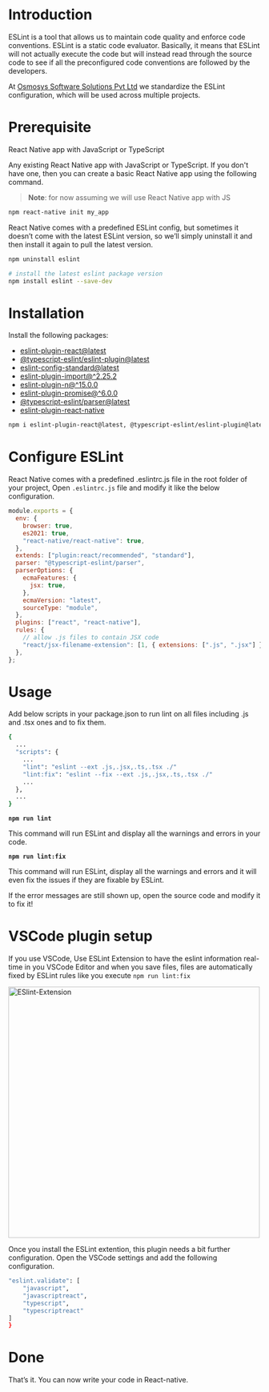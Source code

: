 # Introduction

ESLint is a tool that allows us to maintain code quality and enforce code conventions. ESLint is a static code evaluator. Basically, it means that ESLint will not actually execute the code but will instead read through the source code to see if all the preconfigured code conventions are followed by the developers.

At [Osmosys Software Solutions Pvt Ltd](https://osmosys.co/) we standardize the ESLint configuration, which will be used across multiple projects.

# Prerequisite

React Native app with JavaScript or TypeScript

Any existing React Native app with JavaScript or TypeScript. If you don't have one, then you can create a basic React Native app using the following command.

> **Note**: for now assuming we will use React Native app with JS

```sh
npm react-native init my_app
```

React Native comes with a predefined ESLint config, but sometimes it doesn’t come with the latest ESLint version, so we’ll simply uninstall it and then install it again to pull the latest version.

```sh
npm uninstall eslint

# install the latest eslint package version
npm install eslint --save-dev
```

# Installation

Install the following packages:

- [eslint-plugin-react@latest](https://github.com/jsx-eslint/eslint-plugin-react)
- [@typescript-eslint/eslint-plugin@latest](https://github.com/typescript-eslint/typescript-eslint/tree/main/packages/eslint-plugin)
- [eslint-config-standard@latest](https://github.com/standard/eslint-config-standard)
- [eslint-plugin-import@^2.25.2](https://github.com/import-js/eslint-plugin-import)
- [eslint-plugin-n@^15.0.0 ](https://github.com/github/eslint-plugin-github)
- [eslint-plugin-promise@^6.0.0 ](https://github.com/xjamundx/eslint-plugin-promise)
- [@typescript-eslint/parser@latest](https://github.com/typescript-eslint/typescript-eslint/tree/main/packages/parser)
- [eslint-plugin-react-native](https://github.com/intellicode/eslint-plugin-react-native)

```sh
npm i eslint-plugin-react@latest, @typescript-eslint/eslint-plugin@latest, eslint-config-standard@latest, eslint@^8.0.1, eslint-plugin-import@^2.25.2, eslint-plugin-n@^15.0.0, eslint-plugin-promise@^6.0.0, @typescript-eslint/parser@latest eslint-plugin-react-native
```

# Configure ESLint

React Native comes with a predefined .eslintrc.js file in the root folder of your project, Open `.eslintrc.js` file and modify it like the below configuration.

```js
module.exports = {
  env: {
    browser: true,
    es2021: true,
    "react-native/react-native": true,
  },
  extends: ["plugin:react/recommended", "standard"],
  parser: "@typescript-eslint/parser",
  parserOptions: {
    ecmaFeatures: {
      jsx: true,
    },
    ecmaVersion: "latest",
    sourceType: "module",
  },
  plugins: ["react", "react-native"],
  rules: {
    // allow .js files to contain JSX code
    "react/jsx-filename-extension": [1, { extensions: [".js", ".jsx"] }],
  },
};
```

# Usage

Add below scripts in your package.json to run lint on all files including .js and .tsx ones and to fix them.

```sh
{
  ...
  "scripts": {
    ...
    "lint": "eslint --ext .js,.jsx,.ts,.tsx ./"
    "lint:fix": "eslint --fix --ext .js,.jsx,.ts,.tsx ./"
    ...
  },
  ...
}
```

**`npm run lint`**

This command will run ESLint and display all the warnings and errors in your code.

**`npm run lint:fix`**

This command will run ESLint, display all the warnings and errors and it will even fix the issues if they are fixable by ESLint.

If the error messages are still shown up, open the source code and modify it to fix it!

# VSCode plugin setup

If you use VSCode, Use ESLint Extension to have the eslint information real-time in you VSCode Editor and when you save files, files are automatically fixed by ESLint rules like you execute `npm run lint:fix`

<img width="502" alt="ESlint-Extension" src="https://raw.githubusercontent.com/RaviTejaKoduru/lint-docs/main/ESLint.png">

Once you install the ESLint extention, this plugin needs a bit further configuration. Open the VSCode settings and add the following configuration.

```sh
"eslint.validate": [
    "javascript",
    "javascriptreact",
    "typescript",
    "typescriptreact"
]
}
```

# Done

That’s it. You can now write your code in React-native.
